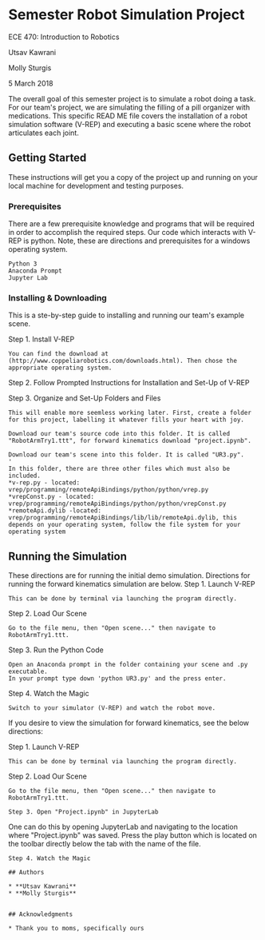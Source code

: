# Semester Robot Simulation Project
ECE 470: Introduction to Robotics

Utsav Kawrani

Molly Sturgis

5 March 2018

The overall goal of this semester project is to simulate a robot doing a task. For our team's project, we are simulating the filling of a pill organizer with medications. This specific READ ME file covers the installation of a robot simulation software (V-REP) and executing a basic scene where the robot articulates each joint.

## Getting Started

These instructions will get you a copy of the project up and running on your local machine for development and testing purposes.

### Prerequisites

There are a few prerequisite knowledge and programs that will be required in order to accomplish the required steps. Our code which interacts with V-REP is python. Note, these are directions and prerequisites for a windows operating system. 

```
Python 3
Anaconda Prompt
Jupyter Lab
```

### Installing & Downloading

This is a ste-by-step guide to installing and running our team's example scene. 

Step 1. Install V-REP

```
You can find the download at (http://www.coppeliarobotics.com/downloads.html). Then chose the appropriate operating system.
```

Step 2. Follow Prompted Instructions for Installation and Set-Up of V-REP

Step 3. Organize and Set-Up Folders and Files
```
This will enable more seemless working later. First, create a folder for this project, labelling it whatever fills your heart with joy. 

Download our team's source code into this folder. It is called "RobotArmTry1.ttt", for forward kinematics download "project.ipynb".

Download our team's scene into this folder. It is called "UR3.py".
'
In this folder, there are three other files which must also be included. 
*v-rep.py - located: vrep/programming/remoteApiBindings/python/python/vrep.py
*vrepConst.py - located: vrep/programming/remoteApiBindings/python/python/vrepConst.py
*remoteApi.dylib -located: vrep/programming/remoteApiBindings/lib/lib/remoteApi.dylib, this depends on your operating system, follow the file system for your operating system
```


## Running the Simulation

These directions are for running the initial demo simulation. Directions for running the forward kinematics simulation are below.
Step 1. Launch V-REP
```
This can be done by terminal via launching the program directly.
```

Step 2. Load Our Scene
```
Go to the file menu, then "Open scene..." then navigate to RobotArmTry1.ttt. 
```
Step 3. Run the Python Code
```
Open an Anaconda prompt in the folder containing your scene and .py executable. 
In your prompt type down 'python UR3.py' and the press enter.

```
Step 4. Watch the Magic

```
Switch to your simulator (V-REP) and watch the robot move.
```
If you desire to view the simulation for forward kinematics, see the below directions:

Step 1. Launch V-REP
```
This can be done by terminal via launching the program directly.
```

Step 2. Load Our Scene
```
Go to the file menu, then "Open scene..." then navigate to RobotArmTry1.ttt. 

Step 3. Open "Project.ipynb" in JupyterLab
```
One can do this by opening JupyterLab and navigating to the location where "Project.ipynb" was saved. Press the play button which is located on the toolbar directly below the tab with the name of the file. 

```
Step 4. Watch the Magic

## Authors

* **Utsav Kawrani** 
* **Molly Sturgis**


## Acknowledgments

* Thank you to moms, specifically ours
